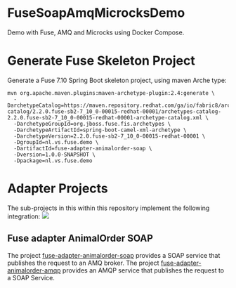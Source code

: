 # FuseSoapAmqMicrocksDemo
Demo with Fuse, AMQ and Microcks using Docker Compose.

# Generate Fuse Skeleton Project

Generate a Fuse 7.10 Spring Boot skeleton project, using maven Arche type:

    mvn org.apache.maven.plugins:maven-archetype-plugin:2.4:generate \
      -DarchetypeCatalog=https://maven.repository.redhat.com/ga/io/fabric8/archetypes/archetypes-catalog/2.2.0.fuse-sb2-7_10_0-00015-redhat-00001/archetypes-catalog-2.2.0.fuse-sb2-7_10_0-00015-redhat-00001-archetype-catalog.xml \
      -DarchetypeGroupId=org.jboss.fuse.fis.archetypes \
      -DarchetypeArtifactId=spring-boot-camel-xml-archetype \
      -DarchetypeVersion=2.2.0.fuse-sb2-7_10_0-00015-redhat-00001 \
      -DgroupId=nl.vs.fuse.demo \
      -DartifactId=fuse-adapter-animalorder-soap \
      -Dversion=1.0.0-SNAPSHOT \
      -Dpackage=nl.vs.fuse.demo

# Adapter Projects
The sub-projects in this within this repository implement the following integration:
<image src="images/SOAP-PubSub-SOAP.png"/>

## Fuse adapter AnimalOrder SOAP
The project [fuse-adapter-animalorder-soap](fuse-adapter-animalorder-soap/README.md) provides a SOAP service that publishes the request to an AMQ broker.
The project [fuse-adapter-animalorder-amqp](fuse-adapter-animalorder-amqp/README.md) provides an AMQP service that publishes the request to a SOAP Service.